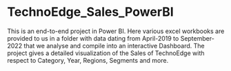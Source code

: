 # TechnoEdge_Sales_PowerBI
This is an end-to-end project in Power BI. Here various excel workbooks are provided to us in a folder with data dating from April-2019 to September-2022 that we analyse and compile into an interactive Dashboard. The project gives a detailed visualization of the Sales of TechnoEdge with respect to Category, Year, Regions, Segments and more.
